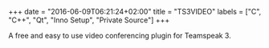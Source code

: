 +++
date = "2016-06-09T06:21:24+02:00"
title = "TS3VIDEO"
labels = ["C", "C++", "Qt", "Inno Setup", "Private Source"]
+++

A free and easy to use video conferencing plugin for Teamspeak 3.
<!--more-->